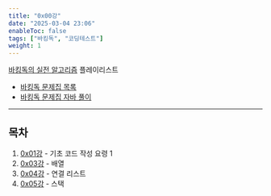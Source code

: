 ```yaml
---
title: "0x00강"
date: "2025-03-04 23:06"
enableToc: false
tags: ["바킹독", "코딩테스트"]
weight: 1
---
```


<a href='https://www.youtube.com/watch?v=LcOIobH7ues&list=PLtqbFd2VIQv4O6D6l9HcD732hdrnYb6CY' target='_blank'>바킹독의 실전 알고리즘</a> 플레이리스트

- <a href='https://github.com/encrypted-def/basic-algo-lecture/blob/master/workbook.md' target='_blank'>바킹독 문제집 목록</a>
- <a href='https://github.com/realcold0/Java_algorithm_study' target='_blank'>바킹독 문제집 자바 풀이</a>

<hr>

## 목차

1. [0x01강](brain/Lecture/algo/barkingdog/0x01.md) - 기초 코드 작성 요령 1
2. [0x03강](brain/Lecture/algo/barkingdog/0x03.md) - 배열
3. [0x04강](brain/Lecture/algo/barkingdog/0x04.md) - 연결 리스트
4. [0x05강](brain/Lecture/algo/barkingdog/0x05.md) - 스택